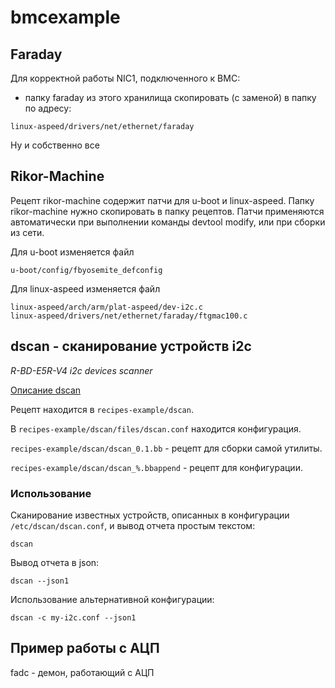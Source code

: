 # bmcexample

## Faraday

Для корректной работы NIC1, подключенного к BMC:
- папку faraday из этого хранилища скопировать (с заменой) в папку по адресу:
```
linux-aspeed/drivers/net/ethernet/faraday
```

Ну и собственно все

## Rikor-Machine

Рецепт rikor-machine содержит патчи для u-boot и linux-aspeed. Папку rikor-machine нужно скопировать в папку рецептов. Патчи применяются автоматически при выполнении команды devtool modify, или при сборки из сети.

Для u-boot изменяется файл
```
u-boot/config/fbyosemite_defconfig
```

Для linux-aspeed изменяется файл
```
linux-aspeed/arch/arm/plat-aspeed/dev-i2c.c
linux-aspeed/drivers/net/ethernet/faraday/ftgmac100.c
```

## dscan - сканирование устройств i2c

_R-BD-E5R-V4 i2c devices scanner_

[Описание dscan](https://github.com/ShajTester/dscan/blob/master/README.md)

Рецепт находится в `recipes-example/dscan`.

В `recipes-example/dscan/files/dscan.conf` находится конфигурация.

`recipes-example/dscan/dscan_0.1.bb` - рецепт для сборки самой утилиты.

`recipes-example/dscan/dscan_%.bbappend` - рецепт для конфигурации.

### Использование

Сканирование известных устройств, описанных в конфигурации `/etc/dscan/dscan.conf`, и вывод отчета простым текстом:
```
dscan
```

Вывод отчета в json:
```
dscan --json1
```

Использование альтернативной конфигурации:
```
dscan -c my-i2c.conf --json1
```

## Пример работы с АЦП

fadc - демон, работающий с АЦП


